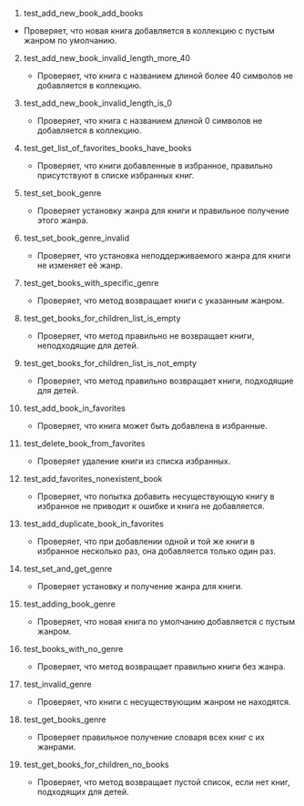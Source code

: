 1.  test_add_new_book_add_books
   - Проверяет, что новая книга добавляется в коллекцию с пустым жанром по умолчанию.

2. test_add_new_book_invalid_length_more_40
   - Проверяет, что книга с названием длиной более 40 символов не добавляется в коллекцию.
  
3. test_add_new_book_invalid_length_is_0
   - Проверяет, что книга с названием длиной 0 символов не добавляется в коллекцию.

4. test_get_list_of_favorites_books_have_books
   - Проверяет, что книги добавленные в избранное, правильно присутствуют в списке избранных книг.

5. test_set_book_genre
   - Проверяет установку жанра для книги и правильное получение этого жанра.

6. test_set_book_genre_invalid
   - Проверяет, что установка неподдерживаемого жанра для книги не изменяет её жанр.

7. test_get_books_with_specific_genre
   - Проверяет, что метод возвращает книги с указанным жанром.

8. test_get_books_for_children_list_is_empty
   - Проверяет, что метод правильно не возвращает книги, неподходящие для детей.

9. test_get_books_for_children_list_is_not_empty
   - Проверяет, что метод правильно возвращает книги, подходящие для детей.

10. test_add_book_in_favorites
    - Проверяет, что книга может быть добавлена в избранные.

11. test_delete_book_from_favorites
    - Проверяет удаление книги из списка избранных.

12. test_add_favorites_nonexistent_book
    - Проверяет, что попытка добавить несуществующую книгу в избранное не приводит к ошибке и книга не добавляется.

13. test_add_duplicate_book_in_favorites
    - Проверяет, что при добавлении одной и той же книги в избранное несколько раз, она добавляется только один раз.

14. test_set_and_get_genre
    - Проверяет установку и получение жанра для книги.

15. test_adding_book_genre
    - Проверяет, что новая книга по умолчанию добавляется с пустым жанром.

16. test_books_with_no_genre
    - Проверяет, что метод возвращает правильно книги без жанра.

17. test_invalid_genre
    - Проверяет, что книги с несуществующим жанром не находятся.

18. test_get_books_genre
    - Проверяет правильное получение словаря всех книг с их жанрами.

19. test_get_books_for_children_no_books
    - Проверяет, что метод возвращает пустой список, если нет книг, подходящих для детей.
